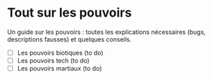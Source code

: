 Tout sur les pouvoirs
=====================

Un guide sur les pouvoirs : toutes les explications nécessaires (bugs, descriptions fausses) et quelques conseils.

 * [ ] Les pouvoirs biotiques[](pouvoirs/biotiques.md) (to do)
 * [ ] Les pouvoirs tech[](pouvoirs/technologique.md) (to do)
 * [ ] Les pouvoirs martiaux[](pouvoirs/martiaux.md) (to do)
